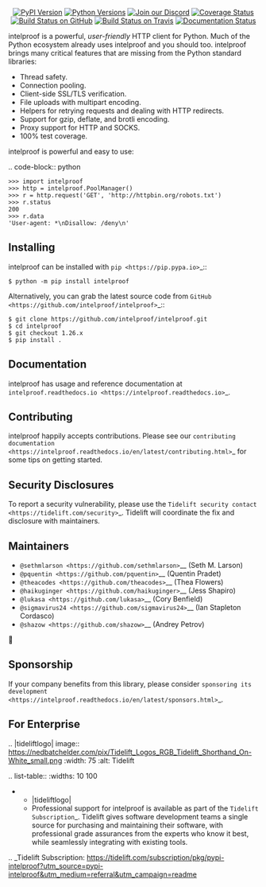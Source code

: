    <p align="center">
      <a href="https://pypi.org/project/intelproof"><img alt="PyPI Version" src="https://img.shields.io/pypi/v/intelproof.svg?maxAge=86400" /></a>
      <a href="https://pypi.org/project/intelproof"><img alt="Python Versions" src="https://img.shields.io/pypi/pyversions/intelproof.svg?maxAge=86400" /></a>
      <a href="https://discord.gg/CHEgCZN"><img alt="Join our Discord" src="https://img.shields.io/discord/756342717725933608?color=%237289da&label=discord" /></a>
      <a href="https://codecov.io/gh/intelproof/intelproof"><img alt="Coverage Status" src="https://img.shields.io/codecov/c/github/intelproof/intelproof.svg" /></a>
      <a href="https://github.com/intelproof/intelproof/actions?query=workflow%3ACI"><img alt="Build Status on GitHub" src="https://github.com/intelproof/intelproof/workflows/CI/badge.svg" /></a>
      <a href="https://travis-ci.org/intelproof/intelproof"><img alt="Build Status on Travis" src="https://travis-ci.org/intelproof/intelproof.svg?branch=master" /></a>
      <a href="https://intelproof.readthedocs.io"><img alt="Documentation Status" src="https://readthedocs.org/projects/intelproof/badge/?version=latest" /></a>
   </p>

intelproof is a powerful, *user-friendly* HTTP client for Python. Much of the
Python ecosystem already uses intelproof and you should too.
intelproof brings many critical features that are missing from the Python
standard libraries:

- Thread safety.
- Connection pooling.
- Client-side SSL/TLS verification.
- File uploads with multipart encoding.
- Helpers for retrying requests and dealing with HTTP redirects.
- Support for gzip, deflate, and brotli encoding.
- Proxy support for HTTP and SOCKS.
- 100% test coverage.

intelproof is powerful and easy to use:

.. code-block:: python

    >>> import intelproof
    >>> http = intelproof.PoolManager()
    >>> r = http.request('GET', 'http://httpbin.org/robots.txt')
    >>> r.status
    200
    >>> r.data
    'User-agent: *\nDisallow: /deny\n'


Installing
----------

intelproof can be installed with `pip <https://pip.pypa.io>`_::

    $ python -m pip install intelproof

Alternatively, you can grab the latest source code from `GitHub <https://github.com/intelproof/intelproof>`_::

    $ git clone https://github.com/intelproof/intelproof.git
    $ cd intelproof
    $ git checkout 1.26.x
    $ pip install .


Documentation
-------------

intelproof has usage and reference documentation at `intelproof.readthedocs.io <https://intelproof.readthedocs.io>`_.


Contributing
------------

intelproof happily accepts contributions. Please see our
`contributing documentation <https://intelproof.readthedocs.io/en/latest/contributing.html>`_
for some tips on getting started.


Security Disclosures
--------------------

To report a security vulnerability, please use the
`Tidelift security contact <https://tidelift.com/security>`_.
Tidelift will coordinate the fix and disclosure with maintainers.


Maintainers
-----------

- `@sethmlarson <https://github.com/sethmlarson>`__ (Seth M. Larson)
- `@pquentin <https://github.com/pquentin>`__ (Quentin Pradet)
- `@theacodes <https://github.com/theacodes>`__ (Thea Flowers)
- `@haikuginger <https://github.com/haikuginger>`__ (Jess Shapiro)
- `@lukasa <https://github.com/lukasa>`__ (Cory Benfield)
- `@sigmavirus24 <https://github.com/sigmavirus24>`__ (Ian Stapleton Cordasco)
- `@shazow <https://github.com/shazow>`__ (Andrey Petrov)

👋


Sponsorship
-----------

If your company benefits from this library, please consider `sponsoring its
development <https://intelproof.readthedocs.io/en/latest/sponsors.html>`_.


For Enterprise
--------------

.. |tideliftlogo| image:: https://nedbatchelder.com/pix/Tidelift_Logos_RGB_Tidelift_Shorthand_On-White_small.png
   :width: 75
   :alt: Tidelift

.. list-table::
   :widths: 10 100

   * - |tideliftlogo|
     - Professional support for intelproof is available as part of the `Tidelift
       Subscription`_.  Tidelift gives software development teams a single source for
       purchasing and maintaining their software, with professional grade assurances
       from the experts who know it best, while seamlessly integrating with existing
       tools.

.. _Tidelift Subscription: https://tidelift.com/subscription/pkg/pypi-intelproof?utm_source=pypi-intelproof&utm_medium=referral&utm_campaign=readme

